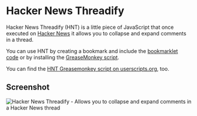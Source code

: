 # Hacker News Threadify

Hacker News Threadify (HNT) is a little piece of JavaScript that once executed on [Hacker News](http://news.ycombinator.com) it allows you to collapse and expand comments in a thread.

You can use HNT by creating a bookmark and include the [bookmarklet code](hacker-news-threadify/raw/master/hacker-news-threadify.bookmarklet.js) or by installing the [GreaseMonkey script](https://www.userscripts.org/scripts/show/110317). 

You can find the [HNT Greasemonkey script on userscripts.org](http://www.userscripts.org/scripts/show/110317), too.

## Screenshot

<img src="http://i.imgur.com/yyhHQ.png" alt="Hacker News Threadify - Allows you to collapse and expand comments in a Hacker News thread" title="Hacker News Threadify - Allows you to collapse and expand comments in a Hacker News thread" />